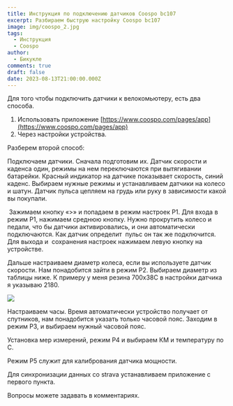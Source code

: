 ```yaml
---
title: Инструкция по подключению датчиков Coospo bc107
excerpt: Разбираем быструю настройку Coospo bc107
image: img/coospo_2.jpg
tags:
  - Инструкция
  - Coospo
author:
  - Бикукле
comments: true
draft: false
date: 2023-08-13T21:00:00.000Z
---
```


Для того чтобы подключить датчики к велокомьютеру, есть два способа.

1. Использовать приложение [https://www.coospo.com/pages/app](https://www.coospo.com/pages/app)
2. Через настройки устройства.

Разберем второй способ:

Подключаем датчики. Сначала подготовим их. Датчик скорости и каденса один, режимы на нем переключаются при вытягивании батарейки. Красный индикатор на датчике показывает скорость, синий каденс. Выбираем нужные режимы и устанавливаем датчики на колесо и шатун. Датчик пульса цепляем на грудь или руку в зависимости какой вы покупали.

 Зажимаем кнопку «>» и попадаем в режим настроек Р1. Для входа в режим Р1, нажимаем среднюю кнопку. Нужно прокрутить колесо и педали, что бы датчики активировались, и они автоматически подключаются. Как датчик определит  пульс он так же подключится. Для выхода и  сохранения настроек нажимаем левую кнопку на устройстве.

Дальше настраиваем диаметр колеса, если вы используете датчик скорости. Нам понадобится зайти в режим Р2. Выбираем диаметр из таблицы ниже. К примеру у меня резина 700х38С в настройки датчика я указываю 2180.

![](/imgimg/tablica-kolesa.png)

Настраиваем часы. Время автоматически устройство получает от спутников, нам понадобится указать только часовой пояс. Заходим в режим Р3, и выбираем нужный часовой пояс.

Установка мер измерений, режим Р4 и выбираем КМ и температуру по С.

Режим Р5 служит для калибрования датчика мощности.

Для синхронизации данных со strava устанавливаем приложение с первого пункта.

Вопросы можете задавать в комментариях.
